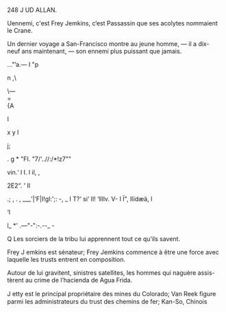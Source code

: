 248 J UD ALLAN.

Uennemi, c'est Frey Jemkins, c‘est Passassin que ses acolytes nommaient
le Crane.

Un dernier voyage a San-Francisco montre au jeune homme, — il a dix-
neuf ans maintenant, — son ennemi plus puissant que jamais.

..."’a.—
I "p

n \,\

\—\
= \
{A

I

x
y
l

 j;

. g * "FI. "7/'..//:/*!z7""

vin.‘ l I. l il,  ,

     
   

2E2“. '
Il

.; , . , ___'|‘F|I!gl:';: -, _
I T?‘ si‘ Il! ‘llllv. V-
I Ï", llïdæä, l 

‘l

 l_
*' .—"-":-.--_ -

Q
Les sorciers de la tribu lui apprennent tout ce qu’ils savent.

Frey J emkins est sénateur; Frey Jemkins commence à être une force avec
laquelle les trusts entrent en composition.

Autour de lui gravitent, sinistres satellites, les hommes qui naguère assis-
tèrent au crime de l’hacienda de Agua Frida.

J etty est le principal propriétaire des mines du Colorado; Van Reek ﬁgure
parmi les administrateurs du trust des chemins de fer; Kan-So, Chinois

